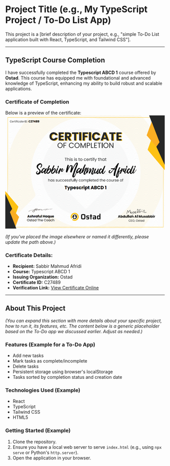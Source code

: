 # Project Title (e.g., My TypeScript Project / To-Do List App)

This project is a [brief description of your project, e.g., "simple To-Do List application built with React, TypeScript, and Tailwind CSS"].

---

## TypeScript Course Completion

I have successfully completed the **Typescript ABCD 1** course offered by **Ostad**. This course has equipped me with foundational and advanced knowledge of TypeScript, enhancing my ability to build robust and scalable applications.

### Certificate of Completion

Below is a preview of the certificate:
![Typescript ABCD 1 Certificate](certificate_preview.png) 

*(If you've placed the image elsewhere or named it differently, please update the path above.)*

### Certificate Details:

*   **Recipient:** Sabbir Mahmud Afridi
*   **Course:** Typescript ABCD 1
*   **Issuing Organization:** Ostad
*   **Certificate ID:** C27489
*   **Verification Link:** [View Certificate Online](https://ostad.app/share/certificate/c27489-sabbir-mahmud-afridi)

---

## About This Project

*(You can expand this section with more details about your specific project, how to run it, its features, etc. The content below is a generic placeholder based on the To-Do app we discussed earlier. Adjust as needed.)*

### Features (Example for a To-Do App)
*   Add new tasks
*   Mark tasks as complete/incomplete
*   Delete tasks
*   Persistent storage using browser's localStorage
*   Tasks sorted by completion status and creation date

### Technologies Used (Example)
*   React
*   TypeScript
*   Tailwind CSS
*   HTML5

### Getting Started (Example)
1. Clone the repository.
2. Ensure you have a local web server to serve `index.html` (e.g., using `npx serve` or Python's `http.server`).
3. Open the application in your browser.

